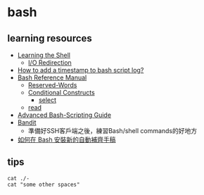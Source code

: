 # bash

## learning resources

* [Learning the Shell](http://linuxcommand.org/lc3_learning_the_shell.php)
    * [I/O Redirection](http://linuxcommand.org/lc3_lts0070.php)
* [How to add a timestamp to bash script log?](https://serverfault.com/questions/310098/how-to-add-a-timestamp-to-bash-script-log)
* [Bash Reference Manual](https://www.gnu.org/software/bash/manual/bash.html)
    * [Reserved-Words](https://www.gnu.org/software/bash/manual/bash.html#Reserved-Words)
    * [Conditional Constructs](https://www.gnu.org/software/bash/manual/bash.html#Conditional-Constructs)
        * [select](https://www.gnu.org/software/bash/manual/bash.html#index-select)
    * [read](https://www.gnu.org/software/bash/manual/html_node/Bash-Builtins.html#index-read)
* [Advanced Bash-Scripting Guide](https://tldp.org/LDP/abs/html/)
* [Bandit](https://overthewire.org/wargames/bandit/)
    * 準備好SSH客戶端之後，練習Bash/shell commands的好地方
* [如何在 Bash 安裝新的自動補齊手稿](https://hhming.moe/post/install-bash-auto-completion/)


## tips

```shell
cat ./-
cat "some other spaces"
```